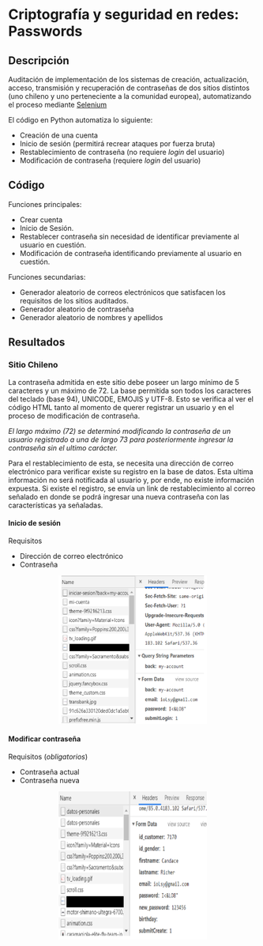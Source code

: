 # Criptografía y seguridad en redes: Passwords


## Descripción
Auditación de implementación de los sistemas de creación, actualización, acceso, transmisión y recuperación de contraseñas de dos sitios distintos (uno chileno y uno perteneciente a la comunidad europea), automatizando el proceso mediante [Selenium](https://www.selenium.dev/documentation/webdriver/)

El código en Python automatiza lo siguiente:

* Creación de una cuenta
* Inicio de sesión (permitirá recrear ataques por fuerza bruta)
* Restablecimiento de contraseña (no requiere *login* del usuario)
* Modificación de contraseña (requiere *login* del usuario)

## Código

Funciones principales:

* Crear cuenta
* Inicio de Sesión.
* Restablecer contraseña sin necesidad de identificar previamente al usuario en cuestión.
* Modificación de contraseña identificando previamente al usuario en cuestión.

Funciones secundarias:

* Generador aleatorio de correos electrónicos que satisfacen los requisitos de los sitios auditados.
* Generador aleatorio de contraseña
* Generador aleatorio de nombres y apellidos

## Resultados
### Sitio Chileno

La contraseña admitida en este sitio debe poseer un largo mínimo de 5 caracteres y un máximo de 72. La base permitida son todos los caracteres del teclado (base 94), UNICODE, EMOJIS y UTF-8. Esto se verifica al ver el código HTML tanto al momento de querer registrar un usuario y en el proceso de modificación de contraseña.

_El largo máximo (72) se determinó modificando la contraseña de un usuario registrado a una de largo 73 para posteriormente ingresar la contraseña sin el ultimo carácter._

Para el restablecimiento de esta, se necesita una dirección de correo electrónico para verificar existe su registro en la base de datos. Esta ultima información no será notificada al usuario y, por ende, no existe información expuesta. Si existe el registro, se envía un link de restablecimiento al correo señalado en donde se podrá ingresar una nueva contraseña con las características ya señaladas.



#### Inicio de sesión

Requisitos

* Dirección de correo electrónico
* Contraseña

<p align="center">
<img src="images/iniciosesion_chile.png" width="300" height="300" />
</p>

#### Modificar contraseña

Requisitos (_obligatorios_)

* Contraseña actual
* Contraseña nueva

<p align="center">
<img src="images/modificarpw_chile.png" width="300" height="300" />
</p>

